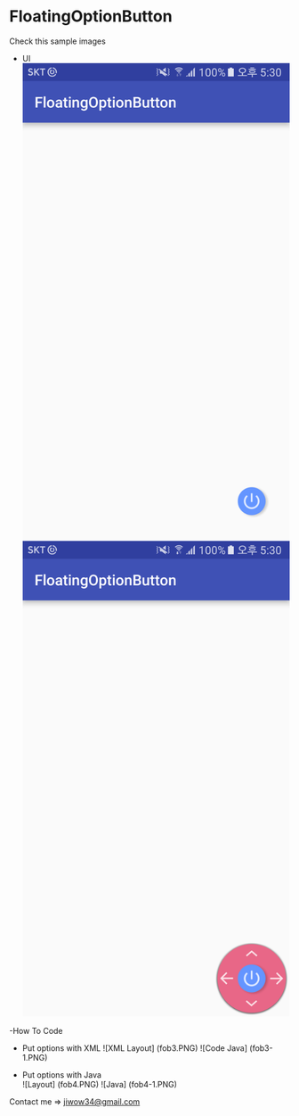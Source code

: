# FloatingOptionButton

Check this sample images

- UI
![Not Open](fob.png)
![Open](fob2.png)

-How To Code
  - Put options with XML
![XML Layout] (fob3.PNG)
![Code Java] (fob3-1.PNG)

- Put options with Java<br>
![Layout] (fob4.PNG)
![Java] (fob4-1.PNG)

Contact me => jiwow34@gmail.com
